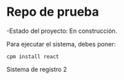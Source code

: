 <h1>Repo de prueba</h1>

-Estado del proyecto: En construcción.

Para ejecutar el sistema, debes poner:

```cpm install react```

Sistema de registro 2
